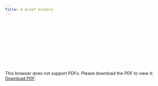 ```yaml
---
Title: A brief history
---
```


<object data="http://sidt008.vercel.app/fossutalk.pdf" type="application/pdf" width="700px" height="700px">
    <embed src="http://sidt008.vercel.app/fossutalk.pdf">
        <p>This browser does not support PDFs. Please download the PDF to view it: <a href="http://sidt008.vercel.app/fossutalk.pdf">Download PDF</a>.</p>
    </embed>
</object>

